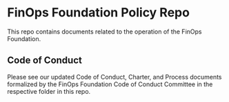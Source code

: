 # FinOps Foundation Policy Repo

This repo contains documents related to the operation of the FinOps Foundation.

## Code of Conduct

Please see our updated Code of Conduct, Charter, and Process documents formalized by the FinOps Foundation Code of Conduct Committee in the respective folder in this repo.